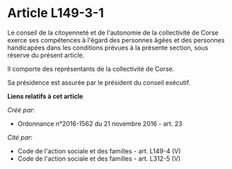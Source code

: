 # Article L149-3-1

Le conseil de la citoyenneté et de l'autonomie de la collectivité de Corse exerce ses compétences à l'égard des personnes
âgées et des personnes handicapées dans les conditions prévues à la présente section, sous réserve du présent article.

Il comporte des représentants de la collectivité de Corse.

Sa présidence est assurée par le président du conseil exécutif.

**Liens relatifs à cet article**

_Créé par_:

  - Ordonnance n°2016-1562 du 21 novembre 2016 - art. 23

_Cité par_:

  - Code de l'action sociale et des familles - art. L149-4 (V)
  - Code de l'action sociale et des familles - art. L312-5 (V)
